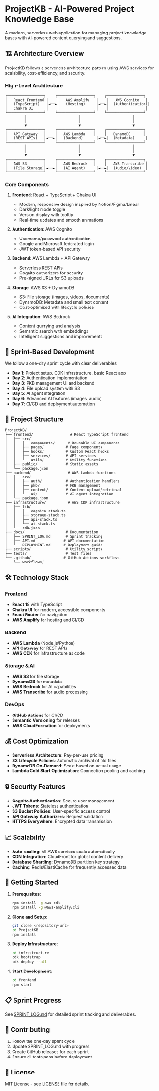 # ProjectKB - AI-Powered Project Knowledge Base

A modern, serverless web application for managing project knowledge bases with AI-powered content querying and suggestions.

## 🏗️ Architecture Overview

ProjectKB follows a serverless architecture pattern using AWS services for scalability, cost-efficiency, and security.

### High-Level Architecture

```
┌─────────────────┐    ┌─────────────────┐    ┌─────────────────┐
│   React Frontend │    │   AWS Amplify   │    │   AWS Cognito   │
│   (TypeScript)   │◄──►│   (Hosting)     │◄──►│  (Authentication)│
│   Chakra UI      │    │                 │    │                 │
└─────────────────┘    └─────────────────┘    └─────────────────┘
         │                        │                        │
         │                        │                        │
         ▼                        ▼                        ▼
┌─────────────────┐    ┌─────────────────┐    ┌─────────────────┐
│   API Gateway   │    │   AWS Lambda    │    │   DynamoDB      │
│   (REST APIs)   │◄──►│   (Backend)      │◄──►│  (Metadata)     │
└─────────────────┘    └─────────────────┘    └─────────────────┘
         │                        │                        │
         │                        │                        │
         ▼                        ▼                        ▼
┌─────────────────┐    ┌─────────────────┐    ┌─────────────────┐
│   AWS S3        │    │   AWS Bedrock   │    │   AWS Transcribe │
│   (File Storage)│◄──►│   (AI Agent)     │◄──►│  (Audio/Video)  │
└─────────────────┘    └─────────────────┘    └─────────────────┘
```

### Core Components

1. **Frontend**: React + TypeScript + Chakra UI
   - Modern, responsive design inspired by Notion/Figma/Linear
   - Dark/light mode toggle
   - Version display with tooltip
   - Real-time updates and smooth animations

2. **Authentication**: AWS Cognito
   - Username/password authentication
   - Google and Microsoft federated login
   - JWT token-based API security

3. **Backend**: AWS Lambda + API Gateway
   - Serverless REST APIs
   - Cognito authorizers for security
   - Pre-signed URLs for S3 uploads

4. **Storage**: AWS S3 + DynamoDB
   - S3: File storage (images, videos, documents)
   - DynamoDB: Metadata and small text content
   - Cost-optimized with lifecycle policies

5. **AI Integration**: AWS Bedrock
   - Content querying and analysis
   - Semantic search with embeddings
   - Intelligent suggestions and improvements

## 🚀 Sprint-Based Development

We follow a one-day sprint cycle with clear deliverables:

- **Day 1**: Project setup, CDK infrastructure, basic React app
- **Day 2**: Authentication implementation
- **Day 3**: PKB management UI and backend
- **Day 4**: File upload system with S3
- **Day 5**: AI agent integration
- **Day 6**: Advanced AI features (images, audio)
- **Day 7**: CI/CD and deployment automation

## 📁 Project Structure

```
ProjectKB/
├── frontend/                 # React TypeScript frontend
│   ├── src/
│   │   ├── components/      # Reusable UI components
│   │   ├── pages/          # Page components
│   │   ├── hooks/          # Custom React hooks
│   │   ├── services/       # API services
│   │   └── utils/          # Utility functions
│   ├── public/             # Static assets
│   └── package.json
├── backend/                 # AWS Lambda functions
│   ├── src/
│   │   ├── auth/           # Authentication handlers
│   │   ├── pkb/            # PKB management
│   │   ├── content/        # Content upload/retrieval
│   │   └── ai/             # AI agent integration
│   └── package.json
├── infrastructure/          # AWS CDK infrastructure
│   ├── lib/
│   │   ├── cognito-stack.ts
│   │   ├── storage-stack.ts
│   │   ├── api-stack.ts
│   │   └── ai-stack.ts
│   └── cdk.json
├── docs/                   # Documentation
│   ├── SPRINT_LOG.md       # Sprint tracking
│   ├── API.md             # API documentation
│   └── DEPLOYMENT.md      # Deployment guide
├── scripts/                # Utility scripts
├── tests/                  # Test files
└── .github/               # GitHub Actions workflows
    └── workflows/
```

## 🛠️ Technology Stack

### Frontend
- **React 18** with TypeScript
- **Chakra UI** for modern, accessible components
- **React Router** for navigation
- **AWS Amplify** for hosting and CI/CD

### Backend
- **AWS Lambda** (Node.js/Python)
- **API Gateway** for REST APIs
- **AWS CDK** for infrastructure as code

### Storage & AI
- **AWS S3** for file storage
- **DynamoDB** for metadata
- **AWS Bedrock** for AI capabilities
- **AWS Transcribe** for audio processing

### DevOps
- **GitHub Actions** for CI/CD
- **Semantic Versioning** for releases
- **AWS CloudFormation** for deployments

## 💰 Cost Optimization

- **Serverless Architecture**: Pay-per-use pricing
- **S3 Lifecycle Policies**: Automatic archival of old files
- **DynamoDB On-Demand**: Scale based on actual usage
- **Lambda Cold Start Optimization**: Connection pooling and caching

## 🔒 Security Features

- **Cognito Authentication**: Secure user management
- **JWT Tokens**: Stateless authentication
- **S3 Bucket Policies**: User-specific access control
- **API Gateway Authorizers**: Request validation
- **HTTPS Everywhere**: Encrypted data transmission

## 📈 Scalability

- **Auto-scaling**: All AWS services scale automatically
- **CDN Integration**: CloudFront for global content delivery
- **Database Sharding**: DynamoDB partition key strategy
- **Caching**: Redis/ElastiCache for frequently accessed data

## 🚀 Getting Started

1. **Prerequisites**:
   ```bash
   npm install -g aws-cdk
   npm install -g @aws-amplify/cli
   ```

2. **Clone and Setup**:
   ```bash
   git clone <repository-url>
   cd ProjectKB
   npm install
   ```

3. **Deploy Infrastructure**:
   ```bash
   cd infrastructure
   cdk bootstrap
   cdk deploy --all
   ```

4. **Start Development**:
   ```bash
   cd frontend
   npm start
   ```

## 📋 Sprint Progress

See [SPRINT_LOG.md](docs/SPRINT_LOG.md) for detailed sprint tracking and deliverables.

## 🤝 Contributing

1. Follow the one-day sprint cycle
2. Update SPRINT_LOG.md with progress
3. Create GitHub releases for each sprint
4. Ensure all tests pass before deployment

## 📄 License

MIT License - see [LICENSE](LICENSE) file for details.
